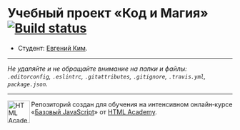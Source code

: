 # Учебный проект «Код и Магия» [![Build status][travis-image]][travis-url]

* Студент: [Евгений Ким](https://up.htmlacademy.ru/javascript/11/user/211297).

---

_Не удаляйте и не обращайте внимание на папки и файлы:_<br>
_`.editorconfig`, `.eslintrc`, `.gitattributes`, `.gitignore`, `.travis.yml`, `package.json`._

---

<a href="https://htmlacademy.ru/intensive/javascript"><img align="left" width="50" height="50" title="HTML Academy" src="https://up.htmlacademy.ru/static/img/intensive/javascript/logo-for-github.svg"></a>

Репозиторий создан для обучения на интенсивном онлайн‑курсе «[Базовый JavaScript](https://htmlacademy.ru/intensive/javascript)» от [HTML Academy](https://htmlacademy.ru).

[travis-image]: https://travis-ci.org/htmlacademy-javascript/211297-code-and-magick.svg?branch=master
[travis-url]: https://travis-ci.org/htmlacademy-javascript/211297-code-and-magick
